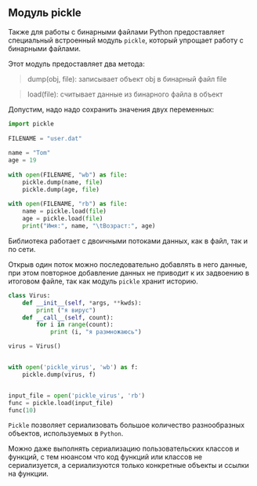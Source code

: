 ## Модуль pickle

Также для работы с бинарными файлами Python предоставляет специальный встроенный модуль `pickle`, который упрощает работу с бинарными файлами. 

Этот модуль предоставляет два метода:

> dump(obj, file): записывает объект obj в бинарный файл file

> load(file): считывает данные из бинарного файла в объект

Допустим, надо надо сохранить значения двух переменных:

```python
import pickle
 
FILENAME = "user.dat"
 
name = "Tom"
age = 19
 
with open(FILENAME, "wb") as file:
    pickle.dump(name, file)
    pickle.dump(age, file)
 
with open(FILENAME, "rb") as file:
    name = pickle.load(file)
    age = pickle.load(file)
    print("Имя:", name, "\tВозраст:", age)

```

Библиотека работает с двоичными потоками данных, как в файл, так и по сети. 

Открыв один поток можно последовательно добавлять в него данные, при этом повторное добавление данных не приводит к их задвоению в итоговом файле, так как модуль `pickle` хранит историю.



```python
class Virus:
    def __init__(self, *args, **kwds):
        print ("я вирус")
    def __call__(self, count):
        for i in range(count):
            print (i, "я размножаюсь")

virus = Virus()


with open('pickle_virus', 'wb') as f:
    pickle.dump(virus, f)


input_file = open('pickle_virus', 'rb') 
func = pickle.load(input_file)
func(10)
```


`Pickle` позволяет сериализовать большое количество разнообразных объектов, используемых в `Python`. 

Можно даже выполнять сериализацию пользовательских классов и функций, с тем нюансом что код функций или классов не сериализуется, а сериализуются только конкретные объекты и ссылки на функции. 